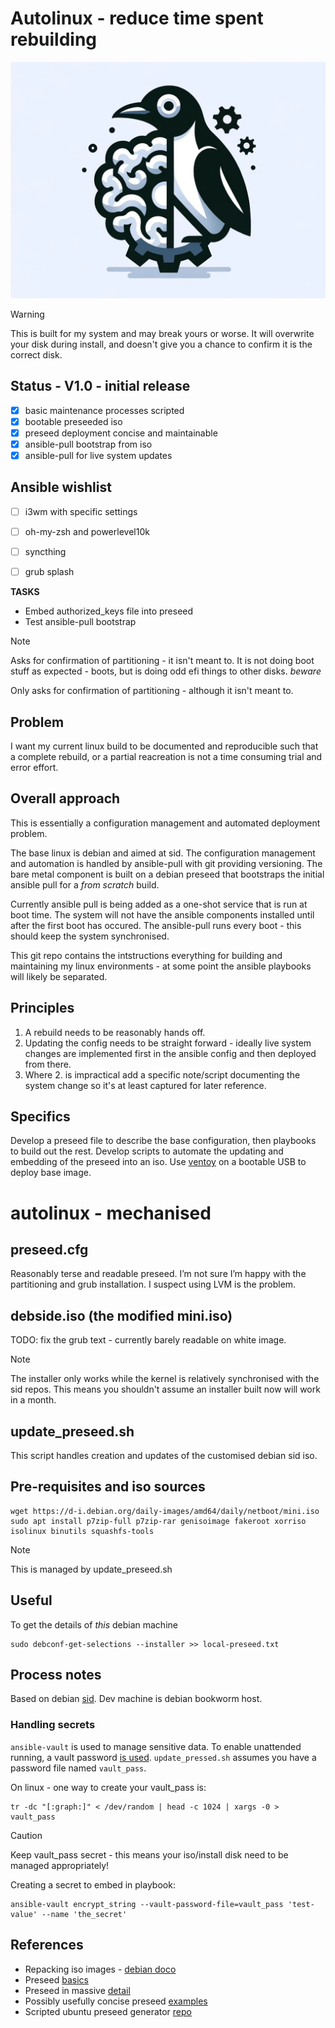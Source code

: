 # Autolinux - reduce time spent **re**building

![Logo](/splash.png)

> [!WARNING]
> This is built for my system and may break yours or worse. It will overwrite your disk during install, and doesn't give you a chance to confirm it is the correct disk.

## Status - V1.0 - initial release
- [x] basic maintenance processes scripted
- [x] bootable preseeded iso 
- [x] preseed deployment concise and maintainable
- [x] ansible-pull bootstrap from iso
- [x] ansible-pull for live system updates

## Ansible wishlist
- [ ] i3wm with specific settings
- [ ] oh-my-zsh and powerlevel10k
- [ ] syncthing
- [ ] grub splash 


**TASKS**
* Embed authorized_keys file into preseed
* Test ansible-pull bootstrap
> [!NOTE]
> Asks for confirmation of partitioning - it isn't meant to.
> It is not doing boot stuff as expected - boots, but is doing odd efi things to other disks. *beware*

Only asks for confirmation of partitioning - although it isn't meant to. 


## Problem
I want my current linux build to be documented and reproducible such that a complete rebuild, or a partial reacreation is not a time consuming trial and error effort.

## Overall approach
This is essentially a configuration management and automated deployment problem.

The base linux is debian and aimed at sid. The configuration management and automation is handled by ansible-pull with git providing versioning. The bare metal component is built on a debian preseed that bootstraps the initial ansible pull for a _from scratch_ build. 

Currently ansible pull is being added as a one-shot service that is run at boot time. The system will not have the ansible components installed until after the first boot has occured. The ansible-pull runs every boot - this should keep the system synchronised.

This git repo contains the intstructions everything for building and maintaining my linux environments - at some point the ansible playbooks will likely be separated.

## Principles
1. A rebuild needs to be reasonably hands off.
2. Updating the config needs to be straight forward - ideally live system changes are implemented first in the ansible config and then deployed from there.
3. Where 2. is impractical add a specific note/script documenting the system change so it's at least captured for later reference.


## Specifics
Develop a preseed file to describe the base configuration, then playbooks to build out the rest. Develop scripts to automate the updating and embedding of the preseed into an iso. Use [ventoy](https://ventoy.net/en/index.html) on a bootable USB to deploy base image.


# autolinux - mechanised
## preseed.cfg
Reasonably terse and readable preseed. I’m not sure I’m happy with the partitioning and grub installation. I suspect using LVM is the problem. 

## debside.iso (the modified mini.iso)
TODO: fix the grub text - currently barely readable on white image.
> [!NOTE]
> The installer only works while the kernel is relatively synchronised with the sid repos. This means you shouldn't assume an installer built now will work in a month.

## update_preseed.sh
This script handles creation and updates of the customised debian sid iso.

## Pre-requisites and iso sources
```
wget https://d-i.debian.org/daily-images/amd64/daily/netboot/mini.iso
sudo apt install p7zip-full p7zip-rar genisoimage fakeroot xorriso isolinux binutils squashfs-tools
```

> [!NOTE]
> This is managed by update_preseed.sh


## Useful
To get the details of *this* debian machine
```
sudo debconf-get-selections --installer >> local-preseed.txt
```

## Process notes
Based on debian [sid](https://wiki.debian.org/DebianUnstable). Dev machine is debian bookworm host.

### Handling secrets
`ansible-vault` is used to manage sensitive data. To enable unattended running, a vault password [is used](https://docs.ansible.com/ansible/latest/vault_guide/vault_encrypting_content.html#creating-encrypted-variables). 
`update_pressed.sh` assumes you have a password file named `vault_pass`.

On linux - one way to create your vault_pass is:
```
tr -dc "[:graph:]" < /dev/random | head -c 1024 | xargs -0 > vault_pass
```

> [!CAUTION]
> Keep vault_pass secret - this means your iso/install disk need to be managed appropriately!


Creating a secret to embed in playbook:
```
ansible-vault encrypt_string --vault-password-file=vault_pass 'test-value' --name 'the_secret'
```


## References
* Repacking iso images - [debian doco](https://wiki.debian.org/RepackBootableISO)
* Preseed [basics](https://wiki.debian.org/DebianInstaller/Preseed)
* Preseed in massive [detail](https://preseed.debian.net/debian-preseed/sid/amd64-main-full.txt)
* Possibly usefully concise preseed [examples](https://dev1galaxy.org/viewtopic.php?id=1853)
* Scripted ubuntu preseed generator [repo](https://github.com/covertsh/ubuntu-autoinstall-generator)
